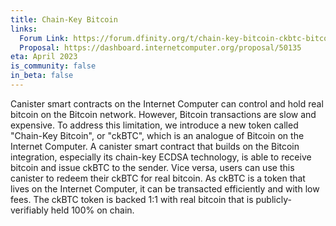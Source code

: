 ```yaml
---
title: Chain-Key Bitcoin
links:
  Forum Link: https://forum.dfinity.org/t/chain-key-bitcoin-ckbtc-bitcoin-wrapped-by-a-smart-contract/17606/
  Proposal: https://dashboard.internetcomputer.org/proposal/50135
eta: April 2023
is_community: false
in_beta: false
---
```


Canister smart contracts on the Internet Computer can control and hold real bitcoin on the Bitcoin network. 
However, Bitcoin transactions are slow and expensive. 
To address this limitation, we introduce a new token called "Chain-Key Bitcoin", or "ckBTC", which is an analogue of Bitcoin on the Internet Computer.
A canister smart contract that builds on the Bitcoin integration, especially its chain-key ECDSA technology, is able to receive bitcoin and issue ckBTC to the sender.
Vice versa, users can use this canister to redeem their ckBTC for real bitcoin.
As ckBTC is a token that lives on the Internet Computer, it can be transacted efficiently and with low fees.
The ckBTC token is backed 1:1 with real bitcoin that is publicly-verifiably held 100% on chain.

